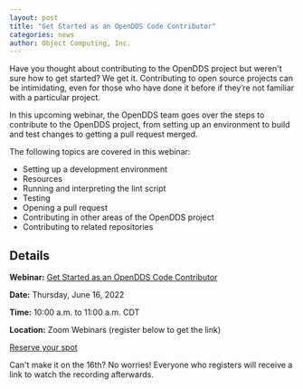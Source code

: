 ```yaml
---
layout: post
title: "Get Started as an OpenDDS Code Contributor"
categories: news
author: Object Computing, Inc.
---
```


Have you thought about contributing to the OpenDDS project but weren't sure how to get started? We get it. Contributing to open source projects can be intimidating, even for those who have done it before if they’re not familiar with a particular project. 

In this upcoming webinar, the OpenDDS team goes over the steps to contribute to the OpenDDS project, from setting up an environment to build and test changes to getting a pull request merged.

The following topics are covered in this webinar:

- Setting up a development environment
- Resources
- Running and interpreting the lint script
- Testing
- Opening a pull request
- Contributing in other areas of the OpenDDS project
- Contributing to related repositories

## Details

**Webinar:** [Get Started as an OpenDDS Code Contributor](https://us02web.zoom.us/webinar/register/9616542703261/WN_0A_Xzuk7RsGPa8AATDQWqg)

**Date:** Thursday, June 16, 2022

**Time:** 10:00 a.m. to 11:00 a.m. CDT

**Location:** Zoom Webinars (register below to get the link)

[Reserve your spot](https://us02web.zoom.us/webinar/register/9616542703261/WN_0A_Xzuk7RsGPa8AATDQWqg)

Can't make it on the 16th? No worries! Everyone who registers will receive a link to watch the recording afterwards.
